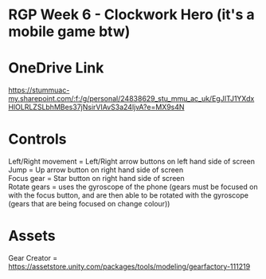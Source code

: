 # RGP Week 6 - Clockwork Hero (it's a mobile game btw)
 
# OneDrive Link

https://stummuac-my.sharepoint.com/:f:/g/personal/24838629_stu_mmu_ac_uk/EgJITJ1YXdxHlOLRLZSLbhMBes37jNsirVIAvS3a24ljvA?e=MX9s4N <br/>

# Controls

Left/Right movement = Left/Right arrow buttons on left hand side of screen<br/>
Jump = Up arrow button on right hand side of screen<br/>
Focus gear = Star button on right hand side of screen<br/>
Rotate gears = uses the gyroscope of the phone (gears must be focused on with the focus button, and are then able to be rotated with the gyroscope (gears that are being focused on change colour))<br/>

# Assets

Gear Creator = https://assetstore.unity.com/packages/tools/modeling/gearfactory-111219<br/>
